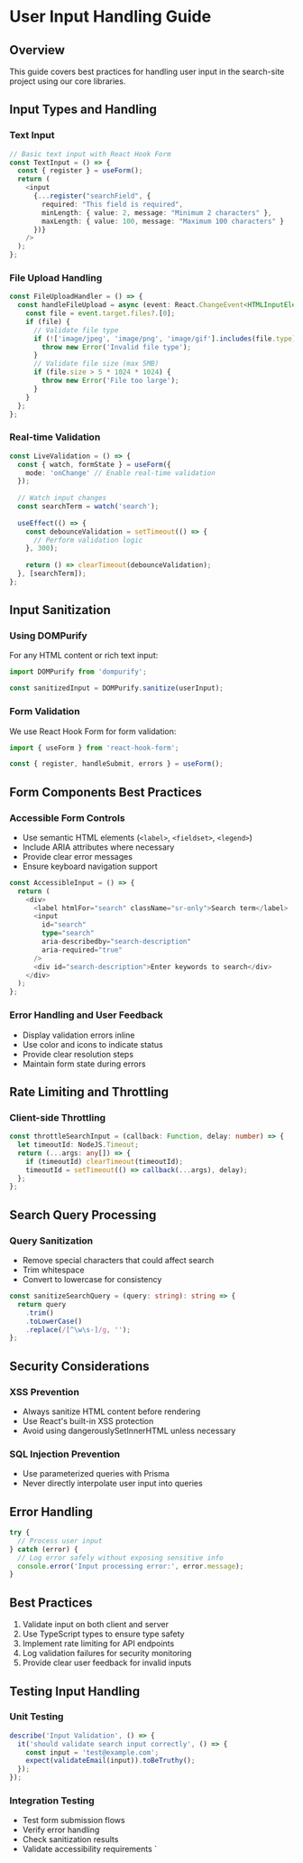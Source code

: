 # User Input Handling Guide

## Overview
This guide covers best practices for handling user input in the search-site project using our core libraries.

## Input Types and Handling

### Text Input
```typescript
// Basic text input with React Hook Form
const TextInput = () => {
  const { register } = useForm();
  return (
    <input
      {...register("searchField", {
        required: "This field is required",
        minLength: { value: 2, message: "Minimum 2 characters" },
        maxLength: { value: 100, message: "Maximum 100 characters" }
      })}
    />
  );
};
```

### File Upload Handling
```typescript
const FileUploadHandler = () => {
  const handleFileUpload = async (event: React.ChangeEvent<HTMLInputElement>) => {
    const file = event.target.files?.[0];
    if (file) {
      // Validate file type
      if (!['image/jpeg', 'image/png', 'image/gif'].includes(file.type)) {
        throw new Error('Invalid file type');
      }
      // Validate file size (max 5MB)
      if (file.size > 5 * 1024 * 1024) {
        throw new Error('File too large');
      }
    }
  };
};
```

### Real-time Validation
```typescript
const LiveValidation = () => {
  const { watch, formState } = useForm({
    mode: 'onChange' // Enable real-time validation
  });
  
  // Watch input changes
  const searchTerm = watch('search');
  
  useEffect(() => {
    const debounceValidation = setTimeout(() => {
      // Perform validation logic
    }, 300);
    
    return () => clearTimeout(debounceValidation);
  }, [searchTerm]);
};
```

## Input Sanitization

### Using DOMPurify
For any HTML content or rich text input:
```typescript
import DOMPurify from 'dompurify';

const sanitizedInput = DOMPurify.sanitize(userInput);
```

### Form Validation
We use React Hook Form for form validation:
```typescript
import { useForm } from 'react-hook-form';

const { register, handleSubmit, errors } = useForm();
```

## Form Components Best Practices

### Accessible Form Controls
- Use semantic HTML elements (`<label>`, `<fieldset>`, `<legend>`)
- Include ARIA attributes where necessary
- Provide clear error messages
- Ensure keyboard navigation support

```typescript
const AccessibleInput = () => {
  return (
    <div>
      <label htmlFor="search" className="sr-only">Search term</label>
      <input
        id="search"
        type="search"
        aria-describedby="search-description"
        aria-required="true"
      />
      <div id="search-description">Enter keywords to search</div>
    </div>
  );
};
```

### Error Handling and User Feedback
- Display validation errors inline
- Use color and icons to indicate status
- Provide clear resolution steps
- Maintain form state during errors

## Rate Limiting and Throttling

### Client-side Throttling
```typescript
const throttleSearchInput = (callback: Function, delay: number) => {
  let timeoutId: NodeJS.Timeout;
  return (...args: any[]) => {
    if (timeoutId) clearTimeout(timeoutId);
    timeoutId = setTimeout(() => callback(...args), delay);
  };
};
```

## Search Query Processing

### Query Sanitization
- Remove special characters that could affect search
- Trim whitespace
- Convert to lowercase for consistency

```typescript
const sanitizeSearchQuery = (query: string): string => {
  return query
    .trim()
    .toLowerCase()
    .replace(/[^\w\s-]/g, '');
};
```

## Security Considerations

### XSS Prevention
- Always sanitize HTML content before rendering
- Use React's built-in XSS protection
- Avoid using dangerouslySetInnerHTML unless necessary

### SQL Injection Prevention
- Use parameterized queries with Prisma
- Never directly interpolate user input into queries

## Error Handling
```typescript
try {
  // Process user input
} catch (error) {
  // Log error safely without exposing sensitive info
  console.error('Input processing error:', error.message);
}
```

## Best Practices
1. Validate input on both client and server
2. Use TypeScript types to ensure type safety
3. Implement rate limiting for API endpoints
4. Log validation failures for security monitoring
5. Provide clear user feedback for invalid inputs

## Testing Input Handling

### Unit Testing
```typescript
describe('Input Validation', () => {
  it('should validate search input correctly', () => {
    const input = 'test@example.com';
    expect(validateEmail(input)).toBeTruthy();
  });
});
```

### Integration Testing
- Test form submission flows
- Verify error handling
- Check sanitization results
- Validate accessibility requirements
`